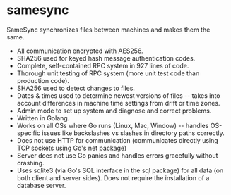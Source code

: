 # samesync
SameSync synchronizes files between machines and makes them the same.

* All communication encrypted with AES256.
* SHA256 used for keyed hash message authentication codes.
* Complete, self-contained RPC system in 927 lines of code.
* Thorough unit testing of RPC system (more unit test code than production code).
* SHA256 used to detect changes to files.
* Dates & times used to determine newest versions of files -- takes into account differences in machine time settings from drift or time zones.
* Admin mode to set up system and diagnose and correct problems.
* Written in Golang.
* Works on all OSs where Go runs (Linux, Mac, Window) -- handles OS-specific issues like backslashes vs slashes in directory paths correctly.
* Does not use HTTP for communication (communicates directly using TCP sockets using Go's net package)
* Server does not use Go panics and handles errors gracefully without crashing.
* Uses sqlite3 (via Go's SQL interface in the sql package) for all data (on both client and server sides). Does not require the installation of a database server.

